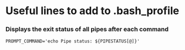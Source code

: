 # Useful lines to add to .bash_profile

### Displays the exit status of all pipes after each command
```
PROMPT_COMMAND='echo Pipe status: ${PIPESTATUS[@]}'
```